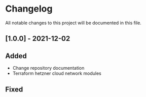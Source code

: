 # Changelog

All notable changes to this project will be documented in this file.

## [1.0.0] - 2021-12-02

## Added

- Change repository documentation
- Terraform hetzner cloud network modules

## Fixed
